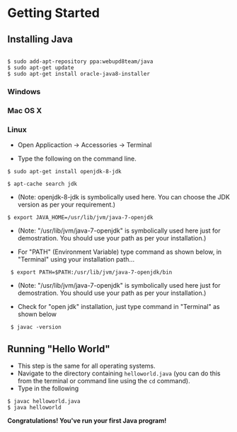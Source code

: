 # Getting Started


## Installing Java
```

$ sudo add-apt-repository ppa:webupd8team/java
$ sudo apt-get update
$ sudo apt-get install oracle-java8-installer

```
### Windows

### Mac OS X

### Linux

- Open Applicaction -> Accessories -> Terminal

- Type the following on the command line. 

`$ sudo apt-get install openjdk-8-jdk`

`$ apt-cache search jdk`

- (Note: openjdk-8-jdk is symbolically used here. You can choose the JDK version as per your requirement.)

`$ export JAVA_HOME=/usr/lib/jvm/java-7-openjdk`

- (Note: "/usr/lib/jvm/java-7-openjdk" is symbolically used here just for demostration. You should use your path as per your installation.)

- For "PATH" (Environment Variable) type command as shown below, in "Terminal" using your installation path...

` $ export PATH=$PATH:/usr/lib/jvm/java-7-openjdk/bin`

- (Note: "/usr/lib/jvm/java-7-openjdk" is symbolically used here just for demostration. You should use your path as per your installation.)

- Check for "open jdk" installation, just type command in "Terminal" as shown below

` $ javac -version`


## Running "Hello World"
- This step is the same for all operating systems. 
- Navigate to the directory containing `helloworld.java` (you can do this from the terminal or command line using the `cd` command). 
- Type in the following
``` 
$ javac helloworld.java
$ java helloworld
```

**Congratulations! You've run your first Java program!**
